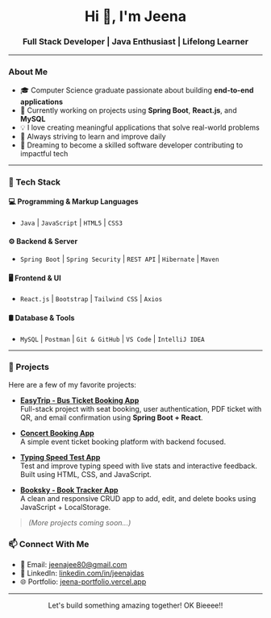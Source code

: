 <h1 align="center">Hi 👋, I'm Jeena</h1>
<h3 align="center">Full Stack Developer | Java Enthusiast | Lifelong Learner</h3>

---

###  About Me

- 🎓 Computer Science graduate passionate about building **end-to-end applications**
- 🔭 Currently working on projects using **Spring Boot**, **React.js**, and **MySQL**
- 💡 I love creating meaningful applications that solve real-world problems
- 🧠 Always striving to learn and improve daily
- 🚀 Dreaming to become a skilled software developer contributing to impactful tech

---
### 🔧 Tech Stack

#### 💻 Programming & Markup Languages
- `Java` | `JavaScript` | `HTML5` | `CSS3`

#### ⚙️ Backend & Server
- `Spring Boot` | `Spring Security` | `REST API` | `Hibernate` | `Maven`

#### 🖥️ Frontend & UI
- `React.js` | `Bootstrap` | `Tailwind CSS` | `Axios`

#### 🛢️ Database & Tools
- `MySQL` | `Postman` | `Git & GitHub` | `VS Code` | `IntelliJ IDEA`

---
### 🚀 Projects

Here are a few of my favorite projects:

-  [**EasyTrip - Bus Ticket Booking App**](https://github.com/jeenajdas/easytrip)  
  Full-stack project with seat booking, user authentication, PDF ticket with QR, and email confirmation using **Spring Boot + React**.

-  [**Concert Booking App**](https://github.com/jeenajdas/concert-booking)  
  A simple event ticket booking platform with backend focused.

-  [**Typing Speed Test App**](https://github.com/jeenajdas/typing-speed-test)  
  Test and improve typing speed with live stats and interactive feedback. Built using HTML, CSS, and JavaScript.

-  [**Booksky - Book Tracker App**](https://github.com/jeenajdas/booksky)  
  A clean and responsive CRUD app to add, edit, and delete books using JavaScript + LocalStorage.

> *(More projects coming soon...)*
### 📫 Connect With Me

- 📧 Email: [jeenajee80@gmail.com](mailto:jeenajee80@gmail.com)
- 🔗 LinkedIn: [linkedin.com/in/jeenajdas](https://www.linkedin.com/in/jeena-j-das-94a4822a8/)
- 🌐 Portfolio: [jeena-portfolio.vercel.app](https://jeena-portfolio.vercel.app/)

---
<p align="center">
  Let's build something amazing together!   OK Bieeee!!
</p>

<!--
**jeenajdas/jeenajdas** is a ✨ _special_ ✨ repository because its `README.md` (this file) appears on your GitHub profile.

Here are some ideas to get you started:

- 🔭 I’m currently working on ...
- 🌱 I’m currently learning ...
- 👯 I’m looking to collaborate on ...
- 🤔 I’m looking for help with ...
- 💬 Ask me about ...
- 📫 How to reach me: ...
- 😄 Pronouns: ...
- ⚡ Fun fact: ...
-->
